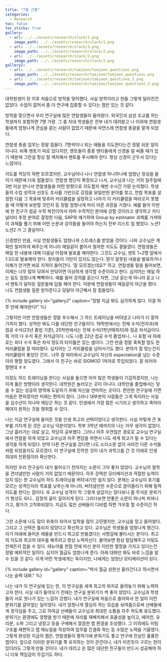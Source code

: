 ```yaml
---
title: "7월 근황"
categories:
  - Research
toc: false
toc_sticky: true
gallery:
  - url: ../../assets/research/slack/1.png
    image_path: ../../assets/research/slack/1.png
  - url: ../../assets/research/slack/3.png
    image_path: ../../assets/research/slack/3.png
  - url: ../../assets/research/slack/2.png
    image_path: ../../assets/research/slack/2.png
gallery2:
  - url: ../../assets/research/taejoon/taejoon_questions.png
    image_path: ../../assets/research/taejoon/taejoon_questions.png
  - url: ../../assets/research/taejoon/taejoon_questions_2.png
    image_path: ../../assets/research/taejoon/taejoon_questions_2.png
---
```


대학원생이 된 이후 처음으로 방학을 맞이했다. 사실 방학이라고 한들 그렇게 달라진건 없었다. 수업이 없어서 좀 더 연구에 집중할 수 있다는 점만 있는 것 같다.

방학을 맞으면서 우리 연구실에 많은 연참생들이 들어왔다. 외국인과 삼성 조교를 하는 학생까지 포함하면 7명 가량. 그 중 자대 학생들은 전부 내가 데려왔고 나 이외에 연참생들에게 엄청나게 관심을 쏟는 사람이 없었기 때문에 자연스레 연참생 총괄을 맡게 되었다. 

연참생 총괄 업무는 정말 힘들다. 7명씩이나 되는 애들을 지도한다는건 정말 쉬운 일이 아니다. 비록 멘토가 따로 있다지만, 멘토들이 종종 멘티들에게 신경을 덜 써줄 때가 있기 때문에 그런걸 항상 잘 캐치해서 멘토를 푸시해야 한다. 항상 신경이 곤두서 있다는 느낌이다.

지도를 적당히 하면 모르겠지만, 교수님이나 나나 연참생 하나하나에 엄청난 정성을 들이기 때문에 더욱 힘들었다. 연참생 명단이 확정되고 나서, 교수님과 나는 거의 일주일에 3번 이상 만나서 연참생들을 어떤 방향으로 지도할지 매번 수시간 가량 논의했다. 학생들의 수업 성적과 선호도 조사를 기반으로 강점을 보일만한 분야를 찾고, 연참 목표를 설정한 다음 그 목표에 맞추어 커리큘럼을 설정하고 나아가 이 커리큘럼을 따라오지 못했을 때 어떻게 보완할 것인지 등 정말 엄청나게 머리 아픈 과정을 거쳤다. 예를 들어 이번에 한 친구가 컴공 수학 복전이어서 아마 수학적인 분야에 강할 것이라고 생각하고 카디널리티 추정 분야로 결정한 다음, SAP와 얘기하여 Group by estimator 과제를 가져와 이 과제를 풀기 위해 어떤 논문과 강의들을 들어야 하는지 전부 리스트 업 했었다. 노션1 노션2 가 그 결실이다.

신경썼던 만큼, 사실 연참생들도 엄청나게 스트레스를 받았을 것이다. 나와 교수님은 계획만 철저하게 짜주는게 아니라 매일같이 붙어서 철저한 지도도 곁들였다. 연참생들은 매일 한 내용에 대해 다음날 아침에 발표를 해야한다. 그것도 교수님, 멘토 1~2명 앞에서 1:3으로 발표해야 한다. 청자들이 가만히 있지도 않는다. 뭔가 잘못된 내용을 발표하거나 이해가 안가면 바로 지적이 들어간다. ‘잘 모르겠는데요?’ 하고. 연참생들 말을 들어보면, 이제는 너무 많이 닦여서 안닦이면 이상하게 생각할 수준이라고 한다. 심지어는 매일 하는 일도 엄청나게 빡빡하다. 예를 들어 강의를 듣는다 치면, 그냥 듣는게 아니라 듣고 나서 멘토가 달아둔 질문들에 답을 해야 한다. 덕분에 연참생들이 매일같이 야근을 했다. 나도 연참생들 질문 받아준다고 덩달아 야근해서 참 힘들었다. 

{% include gallery id="gallery2" caption="정말 지금 봐도 심각하게 많다. 이걸 하루 만에 해야한다!" %}

그렇지만 이번 연참생들은 정말 우수해서 그 하드 트레이닝을 버텨냈고 나아가 더 잘하기까지 했다.  성적만 봐도 다들 대단한 친구들이다. 19학번에서는 전체 수석(전자과)와 컴공 수석(23년 졸업 기준), 20학번에서는 전체 수석(1학년때까지)와 컴공 차석급이다. 뭐 거의 다 수석 혹은 차석급이다. 나도 나름 22년 컴공 수석 졸업자니.. 나 포함 내 아래로는 죄다 수석 혹은 차석 정도의 타이틀은 있는 셈이다. 그런 만큼 정말 혹독할 법도 한 커리큘럼을 잘 따라왔다. 심지어는 그 커리큘럼을 넘어서기도 했다. 분야가 잘 맞는건지 커리큘럼이 좋았던 건지.. 너무 잘 따라와서 교수님이 자신의 expectation을 넘는 수준이라 평할 정도였다. 그래서 이 친구는 바로 SIGMOD 1저자로 투입되었다. 잘 되어야 할텐데 ㅎㅎ

이정도 하드 트레이닝을 한다는 사실을 들으면 아마 많은 학생들이 기겁하겠지만, 나는 이게 옳은 방향이라 생각한다. 대학원은 놀러오는 곳이 아니다. 대학만을 졸업해서는 닿을 수 없는 성공의 영역에 도달하기 위해 자신을 연마하는 곳이다. 편안한 연구실에 가면 마음은 편하겠지만 미래는 편하지 않다. 그러나 대부분의 사람들은 그게 독이라는 사실을 십수년이 지나야 깨닫곤 하는 것 같다. 인생에서 가장 힘든 시기라고 생각하고 죽어라 해야지 원하는 것을 쟁취할 수 있다.

나는 지금 연구실에 들어온 것을 인생 최고의 선택이었다고 생각한다. 사실 저렇게 큰 포부를 가지게 된 것은 교수님 덕분이었다. 학부 3학년 때까지의 나는 아무 생각이 없었다. 그냥 흘러가는 대로 살고, 적당히 공부했다. 그러나 아주 우연찮은 경로로 교수님 연구실에서 연참을 하게 되었고 교수님과 자주 면담을 하면서 나도 세계 최고가 될 수 있다는 생각을 하게 되었다. 만약 다른 연구실을 갔다면 나도 소리소문 없이 사라진 다른 수석들처럼 되었을지도 모르겠다. 이 연구실에 진학한 것이 내가 과학고를 간 것 이래로 인생 최대의 전환점이라 확신한다.

하지만 우리 연구실이 내가 들어오기 전까지는 소문이 그닥 좋지 않았다. 교수님의 철학을 견뎌낼만한 사람이 거의 없었기 때문이다. 아주 강력한 모티베이션과 적절한 능력이 있지 않는 한 교수님의 하드 트레이닝을 버텨내기란 쉽지 않다. 문제는 교수님이 포기를 모르는 성격인지라 목표를 낮추는게 아니라, 버텨낼만한 수준으로 끌어올리기 위해 밀착 지도를 한다는 점이다. 또 교수님 성격이 막 그렇게 살갑지는 않다보니 좀 무서운 분위기가 형성도 되니.. 감정의 골이 깊어지게 된다. 그러다보면 안좋은 소문이 하나씩 퍼져나가고, 평가가 고착화되었다. 지금도 많은 선배들이 디비랩 하면 갸우뚱 할 수준이긴 하다.

그런 소문에 나도 많이 위축이 되어서 입학을 많이 고민했지만, 교수님을 믿고 들어왔다. 그리고 그 선택은 틀리지 않았다고 확신하고 있다. 교수님은 학생들을 엄청나게 챙긴다. 자기 아래에 들어온 애들을 반드시 최고로 만들겠다는 사명감에 불타시는 분이다. 최고의 지도와 최고의 대우를 해주려고 항상 노력하신다. 물어보면 항상 칼답해주고 미팅도 언제든지 잡을 수 있다. 테뉴어를 한참 전에 따신 분이 이만한 열정을 가지고 있다는건 정말 예외적인 일이다. 심지어 월급도 엄청나게 준다. 아래 대화만 봐도 바로 느낌을 알 수 있을 것 같다. 이게 어떤 학생에게는 독이지만, 나에게는 엄청난 모티베이션이 된다.

{% include gallery id="gallery" caption="박사 월급 상한선 올라간다고 하시면서 나눈 슬랙 대화." %}

나는 내가 이 연구실에 있는 한, 이 연구실을 세계 최고의 위치로 올려놓기 위해 노력하고자 한다. 사실 내가 들어오기 전에는 연구실 분위기가 썩 좋지 않았다. 교수님과 학생들이 서로 엇나가 있는 느낌이 강했다. 내가 연구실에 처음으로 들어와서 한 일이 이런 분위기를 갈아엎는 일이었다. 내가 엄청나게 열심히 하는 모습을 보여줌으로써 선배들에게 경각심을 주고, 그로 하여금 선배들이 교수님과 최대한 소통을 자주 하도록 유도했다. 분위기는 환경에도 영향을 받기 때문에 자리를 재배치해서 효율성을 높이고, 에어컨, 유리문, 소파 그리고 냉장고 등을 구매해서 깔끔한 랩 환경을 조성했다. 그 이외에도 미팅 구조를 재편하고 랩 매뉴얼을 작성하여 업무를 간결화 하는 등 수많은 노력을 기울였다. 그렇게 완성된 지금의 랩은, 연참생들이 평하기에 분위기도 좋고 연구에 진심인 훌륭한 랩이다. 앞으로 이러한 분위기를 쭉 유지하는 것이 관건이나, 내가 미친듯이 구르는 한이 있더라도 그렇게 만들 것이다. 내가 데리고 온 많은 대단한 친구들이 반드시 성공해야 하니 더욱 책임감이 무겁기도 하다.
